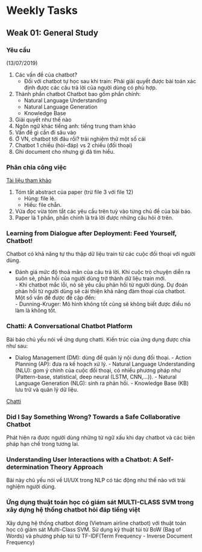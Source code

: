 # Weekly Tasks

## Weak 01: General Study

### Yêu cầu 
(13/07/2019)
1. Các vấn đề của chatbot?
   - Đối với chatbot tự học sau khi train: Phải giải quyết được bài toán xác định được các câu trả lời của người dùng có phù hợp.
2. Thành phần chatbot
   Chatbot bao gồm phần chính:
   - Natural Language Understanding
   - Natural Language Generation
   - Knowledge Base
3. Giải quyết như thế nào
4. Ngôn ngữ khác tiếng anh: tiếng trung tham khảo
5. Vấn đề gì cần đi sâu vào
6. Ở VN, chatbot tới đâu rồi? trải nghiệm thử một số cái
7. Chatbot 1 chiều (hỏi-đáp) vs 2 chiều (đối thoại)
8. Ghi document cho nhưng gì đã tìm hiểu.
   
### Phân chia công việc
[Tài liệu tham khảo](https://drive.google.com/drive/folders/11kdkERhyU4W0SZ5-hkRXWW0GxgwF13ci)
1. Tóm tắt abstract của paper (trừ file 3 với file 12)
   - Hùng: file lẻ.
   - Hiếu: file chẵn.
2. Vừa đọc vừa tóm tắt các yêu cầu trên tuỳ vào từng chủ đề của bài báo.
3. Paper là 1 phần, phần chính là trả lời được những câu hỏi ở trên.
### Learning from Dialogue after Deployment: Feed Yourself, Chatbot!
Chatbot có khả năng tự thu thập dữ liệu train từ các cuộc đối thoại với người dùng.  
   - Đánh giá mức độ thoả mãn của câu trả lời. Khi cuộc trò chuyện diễn ra suôn sẻ, phản hồi của người dùng trở thành dữ liệu train mới.  
    - Khi chatbot mắc lỗi, nó sẽ yêu cầu phản hồi từ người dùng. Dự đoán phản hồi từ người dùng sẽ cải thiện khả năng đàm thoại của chatbot.  
Một số vấn đề được đề cập đến:  
    - Dunning-Kruger: Mô hình không tốt cũng sẽ không biết được điều nó làm là không tốt.
### Chatti: A Conversational Chatbot Platform
Bài báo chủ yếu nói về ứng dụng chatti. Kiến trúc của ứng dụng được chia như sau:
   - Dialog Management (DM): dùng để quản lý nội dung đối thoại.
    - Action Planning (AP): đưa ra kế hoạch xử lý.
    - Natural Language Understanding (NLU): gom ý chính của cuộc đối thoại, có nhiều phương pháp như (Pattern-base, statistical, deep neural (LSTM, CNN,...)).
    - Natural Language Generation (NLG): sinh ra phản hồi.
    - Knowledge Base (KB) lưu trữ và quản lý dữ liệu.
  
[Chatti](./assets/imgs/Chatti.png)

### Did I Say Something Wrong? Towards a Safe Collaborative Chatbot
Phát hiện ra được người dùng những từ ngữ xấu khi dạy chatbot và các biện pháp hạn chế trong tương lai.

### Understanding User Interactions with a Chatbot: A Self-determination Theory Approach
Bài này chủ yếu nói về UI/UX trong NLP có tác động như thế nào với trải nghiệm người dùng. 

### Ứng dụng thuật toán học có giám sát MULTI-CLASS SVM trong xây dựng hệ thống chatbot hỏi đáp tiếng việt
Xây dựng hệ thống chatbot đóng (Vietnam airline chatbot) với thuật toán học có giám sát Multi-Class SVM. Sử dụng kỹ thuật túi từ BoW (Bag of Words) và phương pháp túi từ TF-IDF(Term Frequency - Inverse Document Frequency) 
